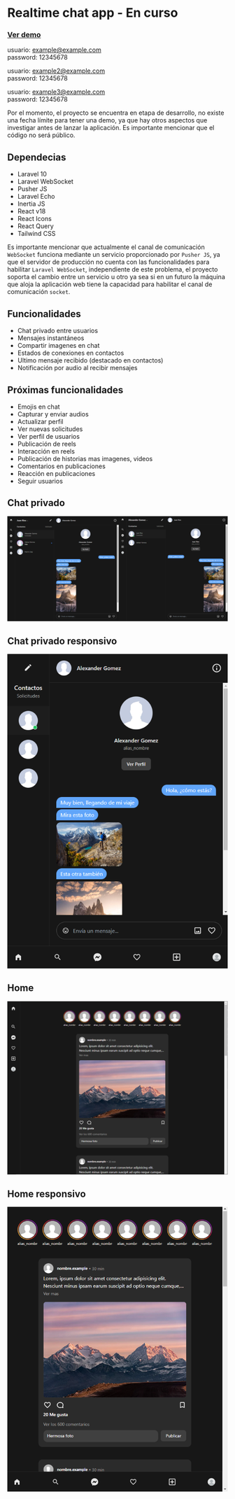 # Realtime chat app - En curso

### [Ver demo](http://laravel-websocket.typingideas.com)

usuario: example@example.com \
password: 12345678

usuario: example2@example.com \
password: 12345678

usuario: example3@example.com \
password: 12345678

Por el momento, el proyecto se encuentra en etapa de desarrollo, no existe una fecha límite para tener una demo, ya que hay otros aspectos que investigar antes de lanzar la aplicación.
Es importante mencionar que el código no será público.

## Dependecias

- Laravel 10
- Laravel WebSocket
- Pusher JS
- Laravel Echo
- Inertia JS
- React v18
- React Icons
- React Query
- Tailwind CSS

Es importante mencionar que actualmente el canal de comunicación `WebSocket` funciona mediante un servicio proporcionado por `Pusher JS`, ya que el servidor de producción no cuenta con las funcionalidades para habilitar `Laravel WebSocket`, independiente de este problema, el proyecto soporta el cambio entre un servicio u otro ya sea si en un futuro la máquina que aloja la aplicación web tiene la capacidad para habilitar el canal de comunicación `socket`.

## Funcionalidades

- Chat privado entre usuarios
- Mensajes instantáneos
- Compartir imagenes en chat
- Estados de conexiones en contactos
- Ultimo mensaje recibido (destacado en contactos)
- Notificación por audio al recibir mensajes


## Próximas funcionalidades

- Emojis en chat
- Capturar y enviar audios
- Actualizar perfil
- Ver nuevas solicitudes
- Ver perfil de usuarios
- Publicación de reels
- Interacción en reels
- Publicación de historias mas imagenes, videos
- Comentarios en publicaciones
- Reacción en publicaciones
- Seguir usuarios

## Chat privado

![private-chat](private-chat.png)

## Chat privado responsivo

![chat-responsive](chat-responsive.png)

## Home

![home](home.png)

## Home responsivo

![home](home-responsive.png)
